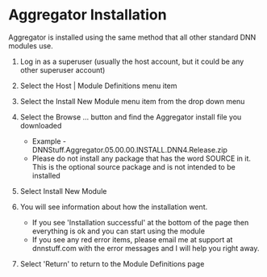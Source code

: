 # Aggregator Installation

Aggregator is installed using the same method that all other standard
DNN modules use.

1.  Log in as a superuser (usually the host account, but it could be any
    other superuser account)
2.  Select the Host | Module Definitions menu item
3.  Select the Install New Module menu item from the drop down menu
4.  Select the Browse ... button and find the Aggregator install file
    you downloaded
    -   Example - DNNStuff.Aggregator.05.00.00.INSTALL.DNN4.Release.zip
    -   Please do not install any package that has the word SOURCE in
        it. This is the optional source package and is not intended to
        be installed

5.  Select Install New Module
6.  You will see information about how the installation went.
    -   If you see 'Installation successful' at the bottom of the page
        then everything is ok and you can start using the module
    -   If you see any red error items, please email me at support at
        dnnstuff.com with the error messages and I will help you right
        away.

7.  Select 'Return' to return to the Module Definitions page

